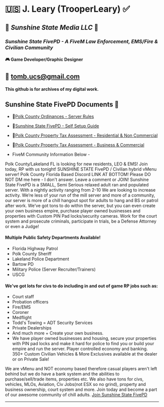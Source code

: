 # :us: **J. Leary (TrooperLeary)** ✅
## 🌴 *Sunshine State Media LLC*  🌅
### *Sunshine State FivePD - A FiveM Law Enforcement, EMS/Fire & Civilian Community*
#### :video_game: **Game Developer/Graphic Designer**
## 📧 tomb.ucs@gmail.com 

#### This github is for archives of my digital work.


## Sunshine State FivePD Documents 📂
- 📎[Polk County Ordinances - Server Rules](https://docs.google.com/document/d/1Kd3B_sPYS07LpGVoafpZFYwgZ9guLJQx9xr8nOFr_wM/edit?usp=sharing)
- 📎[Sunshine State FivePD - Self Setup Guide](https://docs.google.com/document/d/1zxi9m3mj8I7qyJxAjZmTSBERDtcmpCBecwA3-B83_lA/edit?usp=sharing)
- 📎[Polk County Property Tax Assessment - Residential & Non Commercial](https://docs.google.com/document/d/10GCZ8zxOrSKKZji6E6cj5Si0mcUKj_jhQM-tR17X88g/edit?usp=sharing)
- 📎[Polk County Property Tax Assessment - Business & Commercial](https://docs.google.com/document/d/131WNT9O1prfhapBKbneXmq0catortljBokb9fA2JW8M/edit)


- FiveM Community Information Below -

Polk County/Lakeland FL is looking for new residents, LEO & EMS! Join today, RP with us tonight!
SUNSHINE STATE FivePD / Civilian hybrid vMenu server! Polk County Florida Based
Discord LINK AT BOTTOM! Please DO NOT DM me here - I don't answer. Leave a comment or JOIN!
Sunshine State FivePD is a SMALL, Semi Serious relaxed adult ran and populated server. 
With a nightly activity ranging from 2-10 We are looking to increase activity. 
We’re less of your run of the mill server and more of a community, our server is more of 
a chill hangout spot for adults to hang and BS or patrol after work.
We've got tons to do within the server, but you can even create your own business empire, 
purchase player owned businesses and properties with Custom PIN Pad locks/security cameras. 
Work for the court system and prosecute criminals, participate in trials, be a Defense Attorney or even a Judge!

#### Multiple Public Safety Departments Available!
- Florida Highway Patrol
- Polk County Sheriff
- Lakeland Police Department
- Bartow PD
- Military Police (Server Recruiter/Trainers)
- USCG

#### We've got lots for civs to do including in and out of game RP jobs such as:
- Court staff
- Probation officers
- Fire/EMS
- Coroner
- Medflight
- Todd's Towing
= ADT Security Services
- Private Dealerships
- And much more + Create your own business.
- We have player owned businesses and housing, secure your properties with PIN pad locks and make it hard for 
police to find you or build your empire and run the server.
Player controlled economy and banking.
350+ Custom Civilian Vehicles & More
Exclusives available at the dealer or on Private Sale!

We are vMenu and NOT economy based therefore casual players aren't left behind but we do have a bank system and the abilities 
to purchase/sell/trade items, properties etc. We also have tons for civs, vehicles, MLOs, Aviation, Civ Jobs(not ESX so no grind), 
property and business ownership, court system and more. Join today and become a part of our awesome community of chill adults.
[Join Sunshine State FivePD](https://discord.gg/3VrRq6MmsX)



---

<!---
rsftomb/rsftomb is a ✨ special ✨ repository because its `README.md` (this file) appears on your GitHub profile.
You can click the Preview link to take a look at your changes.
--->

